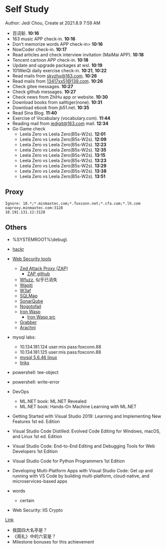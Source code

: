 # Self Study

Author: Jedi Chou, Create at 2021.8.9 7:59 AM

* 百词斩. **10:16**
* 163 music APP check-in. **10:16**
* Don't memorize words APP check-in> **10:16**
* NowCoder check-in. **10:17**
* Read articles and check interview invitation (MaiMai APP). **10:18**
* Tencent cartoon APP check-in. **10:18**
* Update and upgrade packages at wsl. **10:19**
* 101WeiQi daily exercise check-in. **10:21**, **10:22**
* Read mails from skyzhx@163.com. **10:26**
* Read mails from 13417xx51@139.com. **10:26**
* Check gitee messages. **10:27**
* Check github messages. **10:27**
* Check news from ZhiHu app or website. **10:30**
* Download books from salttiger(none). **10:31**
* Download ebook from jb51.net. **10:35**
* Read Sina Blog. **11:40**
* Exercise of Vocabulary (vocabulary.com). **11:44**
* Reading mail from jedigit@163.com mail. **12:34**
* Go Game check
  * Leela Zero vs Leela Zero(B5s-W2s). **12:01**
  * Leela Zero vs Leela Zero(B5s-W2s). **12:09**
  * Leela Zero vs Leela Zero(B5s-W2s). **12:23**
  * Leela Zero vs Leela Zero(B5s-W2s). **12:35**
  * Leela Zero vs Leela Zero(B5s-W2s). **13:15**
  * Leela Zero vs Leela Zero(B5s-W2s). **13:23**
  * Leela Zero vs Leela Zero(B5s-W2s). **13:29**
  * Leela Zero vs Leela Zero(B5s-W2s). **13:38**
  * Leela Zero vs Leela Zero(B5s-W2s). **13:51**

## Proxy

```memo
Ignore: 10.*;*.minmaxtec.com;*.foxconn.net;*.cfa.com;*.lh.com
oaproxy.minmaxtec.com:3128
10.191.131.12:3128
```

## Others

* %SYSTEMROOT%\debug\
* [hackr](https://hackr.io/)
* [Web Security tools](https://hackr.io/blog/category/information-security-ethical-hacking)
  * [Zed Attack Proxy (ZAP)](https://www.zaproxy.org/)
    * [ZAP github](https://github.com/zaproxy)
  * [Wfuzz](http://www.edge-security.com/wfuzz.php), 似乎已消失
  * [Wapiti](https://wapiti.sourceforge.io/)
  * [W3af](http://w3af.org/)
  * [SQLMap](https://sqlmap.org/)
  * [SonarQube](https://www.sonarqube.org/)
  * [Nogotofail](https://github.com/google/nogotofail)
  * [Iron Wasp](https://ironwasp.org/)
    * [Iron Wasp src](https://github.com/Lavakumar/IronWASP)
  * [Grabber](https://tools.kali.org/web-applications/grabber)
  * [Arachni](https://www.arachni-scanner.com/)

* mysql labs:
  * 10.134.181.124 user:mis pass:foxconn.88
  * 10.134.181.125 user:mis pass:foxconn.88
  * [mysql 5.6.46 linux](https://res.minmaxtec.com/Server/linux/mysql-5.6.46-linux-glibc2.12-x86_64.tar.gz)
  * [links](https://www.cnblogs.com/javabg/p/9951852.html)

* powershell: tee-object
* powershell: write-error
* DevOps
  * ML.NET book: ML.NET Revealed
  * ML.NET book: Hands-On Machine Learning with ML.NET
* Getting Started with Visual Studio 2019: Learning and Implementing New Features 1st ed. Edition
* Visual Studio Code Distilled: Evolved Code Editing for Windows, macOS, and Linux 1st ed. Edition
* Visual Studio Code: End-to-End Editing and Debugging Tools for Web Developers 1st Edition
* Visual Studio Code for Python Programmers 1st Edition
* Developing Multi-Platform Apps with Visual Studio Code: Get up and running with VS Code by building multi-platform, cloud-native, and microservices-based apps

* words
  * certain
* Web Security: IIS Crypto

[Link](https://docs.microsoft.com/zh-cn/aspnet/core/tutorials/razor-pages/model?view=aspnetcore-5.0&tabs=visual-studio)

* 我国四大名亭是？
* 《周礼》中的六官是？
* Milestone bonuses for this achievement

